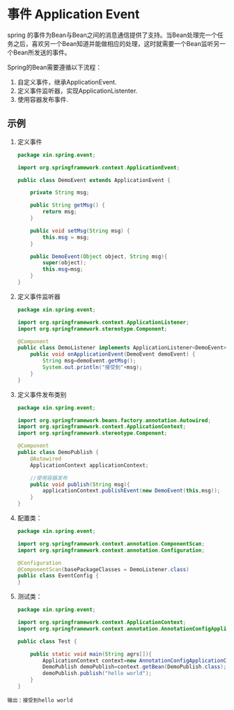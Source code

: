 # 事件 Application Event

spring 的事件为Bean与Bean之间的消息通信提供了支持。当Bean处理完一个任务之后，喜欢另一个Bean知道并能做相应的处理，这时就需要一个Bean监听另一个Bean所发送的事件。

Spring的Bean需要遵循以下流程：

1. 自定义事件，继承ApplicationEvent.
2. 定义事件监听器，实现ApplicationListenter.
3. 使用容器发布事件.

## 示例

1. 定义事件

   ```java
   package xin.spring.event;
   
   import org.springframework.context.ApplicationEvent;
   
   public class DemoEvent extends ApplicationEvent {
   
       private String msg;
   
       public String getMsg() {
           return msg;
       }
   
       public void setMsg(String msg) {
           this.msg = msg;
       }
   
       public DemoEvent(Object object, String msg){
           super(object);
           this.msg=msg;
       }
   }
   
   ```

2. 定义事件监听器

   ```java
   package xin.spring.event;
   
   import org.springframework.context.ApplicationListener;
   import org.springframework.stereotype.Component;
   
   @Component
   public class DemoListener implements ApplicationListener<DemoEvent> {
       public void onApplicationEvent(DemoEvent demoEvent) {
           String msg=demoEvent.getMsg();
           System.out.println("接受到"+msg);
       }
   }
   ```

3. 定义事件发布类别

   ```java
   package xin.spring.event;
   
   import org.springframework.beans.factory.annotation.Autowired;
   import org.springframework.context.ApplicationContext;
   import org.springframework.stereotype.Component;
   
   @Component
   public class DemoPublish {
       @Autowired
       ApplicationContext applicationContext;
   
       //使用容器发布
       public void publish(String msg){
           applicationContext.publishEvent(new DemoEvent(this,msg));
       }
   }
   
   ```

4. 配置类：

   ```java
   package xin.spring.event;
   
   import org.springframework.context.annotation.ComponentScan;
   import org.springframework.context.annotation.Configuration;
   
   @Configuration
   @ComponentScan(basePackageClasses = DemoListener.class)
   public class EventConfig {
   }
   
   ```

5. 测试类：

   ```java
   package xin.spring.event;
   
   import org.springframework.context.ApplicationContext;
   import org.springframework.context.annotation.AnnotationConfigApplicationContext;
   
   public class Test {
   
       public static void main(String agrs[]){
           ApplicationContext context=new AnnotationConfigApplicationContext(EventConfig.class);
           DemoPublish demoPublish=context.getBean(DemoPublish.class);
           demoPublish.publish("hello world");
       }
   }
   
   ```


```
输出：接受到hello world
```



